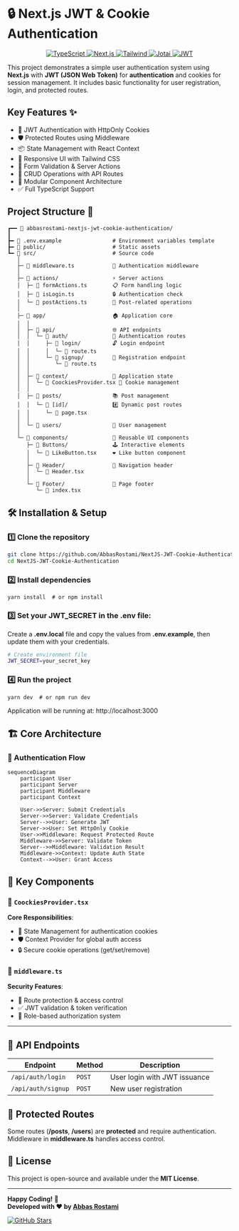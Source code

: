 # 🔒 Next.js JWT & Cookie Authentication

<p align="center">
  <a href="https://www.typescriptlang.org/" target="_blank">
    <img alt="TypeScript" src="https://img.shields.io/badge/TypeScript-5.0-3178C6?logo=typescript&logoColor=white&style=for-the-badge">
  </a>
  
  <a href="https://nextjs.org/" target="_blank">
    <img alt="Next.js" src="https://img.shields.io/badge/Next.js-15.1.7-000000?logo=next.js&logoColor=white&style=for-the-badge">
  </a>


  <a href="https://tailwindcss.com/" target="_blank">
    <img alt="Tailwind" src="https://img.shields.io/badge/Tailwind%20CSS-3.4.1-06B6D4?logo=tailwindcss&logoColor=white&style=for-the-badge">
  </a>


  <a href="https://jotai.org/" target="_blank">
    <img alt="Jotai" src="https://img.shields.io/badge/Jotai-2.12.2-646CFF?logo=data:image/svg+xml;base64,PHN2ZyB3aWR0aD0iMjQiIGhlaWdodD0iMjQiIHZpZXdCb3g9IjAgMCAyNCAyNCIgZmlsbD0ibm9uZSIgeG1sbnM9Imh0dHA6Ly93d3cudzMub3JnLzIwMDAvc3ZnIj4KPHBhdGggZD0iTTEyIDBDNS4zNzMgMCAwIDUuMzczIDAgMTJTMi42MjcgMjQgMTIgMjRzMTItNS4zNzMgMTItMTJTMTguNjI3IDAgMTIgMHpNNC4zIDUuMzA3bDcuMDUgNy4wNTRMNy4wNSAxNC4zN2wtMi43NS0yLjc1TDAgMTJsNi4xOTUgNi4xOTUgMi43NS0yLjc1IDIuNyAyLjc1TDEyIDI0bDYuMTk1LTYuMTk1LTIuNzUtMi43NS0yLjc1IDIuNzUtNC4zLTQuM0wxOS43IDUuMzA3IDEyIDIuNzVsLTcuNyAyLjU1N3oiIGZpbGw9IiNmZmYiLz4KPC9zdmc+Cg==&logoColor=white&style=for-the-badge">
  </a>

  <a href="https://jwt.io/" target="_blank">
    <img alt="JWT" src="https://img.shields.io/badge/JWT-9.0.2-8A2BE2?logo=jsonwebtokens&logoColor=white&style=for-the-badge">
  </a>
</p>

This project demonstrates a simple user authentication system using **Next.js** with **JWT (JSON Web Token)** for **authentication** and cookies for session management. It includes basic functionality for user registration, login, and protected routes. 

## Key Features ✨

- 🔐 JWT Authentication with HttpOnly Cookies
- 🛡️ Protected Routes using Middleware
- 📦 State Management with React Context
- 📱 Responsive UI with Tailwind CSS
- 📑 Form Validation & Server Actions
- 🔄 CRUD Operations with API Routes
- 🧩 Modular Component Architecture
- ✅ Full TypeScript Support

## Project Structure 📂
```
┏━━ 📁 abbasrostami-nextjs-jwt-cookie-authentication/
┃
┣━ 📄 .env.example                # Environment variables template
┣━ 📁 public/                     # Static assets
┗━ 📁 src/                        # Source code
   │
   ├─ 📄 middleware.ts            🔐 Authentication middleware
   │
   ├─ 📁 actions/                 ⚡ Server actions
   │  ├─ 📄 formActions.ts        📋 Form handling logic
   │  ├─ 📄 isLogin.ts            🔒 Authentication check
   │  └─ 📄 postActions.ts        📮 Post-related operations
   │
   ├─ 📁 app/                     🏠 Application core
   │  │
   │  ├─ 📁 api/                  🌐 API endpoints
   │  │  └─ 📁 auth/              🔑 Authentication routes
   │  │     ├─ 📁 login/          🔓 Login endpoint
   │  │     │  └─ 📄 route.ts
   │  │     └─ 📁 signup/         📝 Registration endpoint
   │  │        └─ 📄 route.ts
   │  │
   │  ├─ 📁 context/              🧠 Application state
   │  │  └─ 📄 CoockiesProvider.tsx 🍪 Cookie management
   │  │
   │  ├─ 📁 posts/                📚 Post management
   │  │  └─ 📁 [id]/              #️⃣ Dynamic post routes
   │  │     └─ 📄 page.tsx
   │  │
   │  └─ 📁 users/                👥 User management
   │
   └─ 📁 components/              🧩 Reusable UI components
      ├─ 📁 Buttons/              🕹️ Interactive elements
      │  └─ 📄 LikeButton.tsx     ❤️ Like button component
      │
      ├─ 📁 Header/               🔖 Navigation header
      │  └─ 📄 Header.tsx
      │
      └─ 📁 Footer/               🦶 Page footer
         └─ 📄 index.tsx
```

## 🛠️ Installation & Setup

### 1️⃣ Clone the repository

```bash
git clone https://github.com/AbbasRostami/NextJS-JWT-Cookie-Authentication.git
cd NextJS-JWT-Cookie-Authentication
```

### 2️⃣ Install dependencies

```
yarn install  # or npm install
```

### 3️⃣ Set your JWT_SECRET in the .env file:
Create a **.env.local** file and copy the values from **.env.example**, then update them with your credentials.
```bash
# Create environment file
JWT_SECRET=your_secret_key
```

### 4️⃣ Run the project
```
yarn dev  # or npm run dev
```

Application will be running at: http://localhost:3000


## 🏗️ Core Architecture

### 🔄 Authentication Flow
```mermaid
sequenceDiagram
    participant User
    participant Server
    participant Middleware
    participant Context

    User->>Server: Submit Credentials
    Server->>Server: Validate Credentials
    Server-->>User: Generate JWT
    Server->>User: Set HttpOnly Cookie
    User->>Middleware: Request Protected Route
    Middleware->>Server: Validate Token
    Server-->>Middleware: Validation Result
    Middleware->>Context: Update Auth State
    Context-->>User: Grant Access
```

## 🧩 Key Components

### 🍪 `CoockiesProvider.tsx`
**Core Responsibilities**:
- 🔄 State Management for authentication cookies
- 🛡️ Context Provider for global auth access
- 🔒 Secure cookie operations (get/set/remove)

### 🚧 `middleware.ts`
**Security Features**:
- 🔐 Route protection & access control
- ✅ JWT validation & token verification
- 👮 Role-based authorization system

---

## 📡 API Endpoints

| Endpoint            |  Method  |            Description          |
|---------------------|----------|---------------------------------|
| `/api/auth/login`   |  `POST`  | User login with JWT issuance    |
| `/api/auth/signup`  |  `POST`  | New user registration           |



## 🔐 Protected Routes

Some routes (**/posts**, **/users**) are **protected** and require authentication. Middleware in **middleware.ts** handles access control.

## 📜 License

This project is open-source and available under the **MIT License**.

---

**Happy Coding!** 🚀  
**Developed with ❤️ by [Abbas Rostami](https://github.com/AbbasRostami)**  

[![GitHub Stars](https://img.shields.io/github/stars/AbbasRostami/NextJS-JWT-Cookie-Authentication?style=for-the-badge&logo=github&label=Stars)](https://github.com/AbbasRostami/NextJS-JWT-Cookie-Authentication/stargazers)
